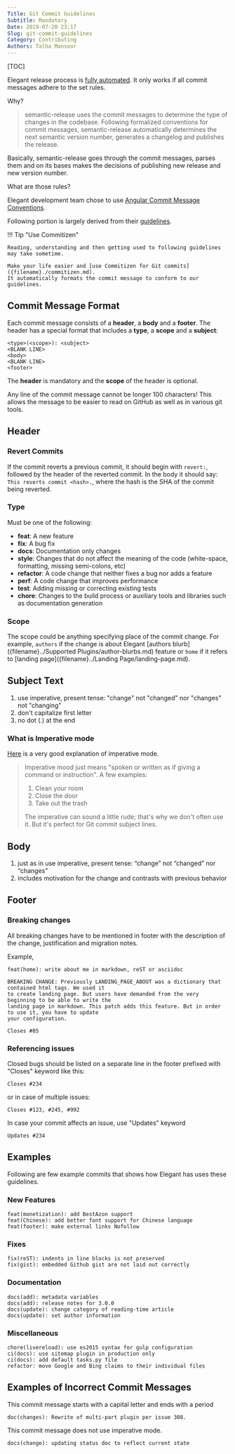 ```yaml
---
Title: Git Commit Guidelines
Subtitle: Mandatory
Date: 2019-07-20 23:17
Slug: git-commit-guidelines
Category: Contributing
Authors: Talha Mansoor
---
```


[TOC]

Elegant release process is [fully automated]({filename}./automated-release.md). It only works if all commit messages adhere to the set rules.

Why?

> semantic-release uses the commit messages to determine the type of changes in the codebase. Following formalized conventions for commit messages, semantic-release automatically determines the next semantic version number, generates a changelog and publishes the release.

Basically, semantic-release goes through the commit messages, parses them and on its bases makes the decisions of publishing new release and new version number.

What are those rules?

Elegant development team chose to use [Angular Commit Message Conventions](https://github.com/angular/angular.js/blob/master/DEVELOPERS.md#-git-commit-guidelines).

Following portion is largely derived from their [guidelines](https://gist.github.com/stephenparish/9941e89d80e2bc58a153).

!!! Tip "Use Commitizen"

    Reading, understanding and then getting used to following guidelines may take sometime.

    Make your life easier and [use Commitizen for Git commits]({filename}./commitizen.md).
    It automatically formats the commit message to conform to our guidelines.

## Commit Message Format

Each commit message consists of a **header**, a **body** and a **footer**. The header has a special
format that includes a **type**, a **scope** and a **subject**:

```text
<type>(<scope>): <subject>
<BLANK LINE>
<body>
<BLANK LINE>
<footer>
```

The **header** is mandatory and the **scope** of the header is optional.

Any line of the commit message cannot be longer 100 characters! This allows the message to be easier
to read on GitHub as well as in various git tools.

## Header

### Revert Commits

If the commit reverts a previous commit, it should begin with `revert:`, followed by the header
of the reverted commit.
In the body it should say: `This reverts commit <hash>.`, where the hash is the SHA of the commit
being reverted.

### Type

Must be one of the following:

- **feat**: A new feature
- **fix**: A bug fix
- **docs**: Documentation only changes
- **style**: Changes that do not affect the meaning of the code (white-space, formatting, missing
  semi-colons, etc)
- **refactor**: A code change that neither fixes a bug nor adds a feature
- **perf**: A code change that improves performance <!-- yaspeller ignore -->
- **test**: Adding missing or correcting existing tests
- **chore**: Changes to the build process or auxiliary tools and libraries such as documentation
  generation

### Scope

The scope could be anything specifying place of the commit change. For example, `authors` if the change is about Elegant [authors blurb]({filename}../Supported Plugins/author-blurbs.md) feature or `home` if it refers to [landing page]({filename}../Landing Page/landing-page.md).

## Subject Text

1.  use imperative, present tense: "change" not "changed" nor "changes" not "changing"
1.  don't capitalize first letter
1.  no dot (.) at the end

### What is Imperative mode

[Here](https://chris.beams.io/posts/git-commit/#imperative) is a very good explanation of imperative mode.

> Imperative mood just means "spoken or written as if giving a command or instruction". A few examples:
>
> 1.  Clean your room
> 1.  Close the door
> 1.  Take out the trash
>
> The imperative can sound a little rude; that's why we don't often use it. But it's perfect for Git commit subject lines.

## Body

1. just as in use imperative, present tense: “change” not “changed” nor “changes”
1. includes motivation for the change and contrasts with previous behavior

## Footer

### Breaking changes

All breaking changes have to be mentioned in footer with the description of the change, justification and migration notes.

Example,

```text
feat(home): write about me in markdown, reST or asciidoc

BREAKING CHANGE: Previously LANDING_PAGE_ABOUT was a dictionary that contained html tags. We used it
to create landing page. But users have demanded from the very beginning to be able to write the
landing page in markdown. This patch adds this feature. But in order to use it, you have to update
your configuration.

Closes #85
```

### Referencing issues

Closed bugs should be listed on a separate line in the footer prefixed with "Closes" keyword like this:

```text
Closes #234
```

or in case of multiple issues:

```text
Closes #123, #245, #992
```

In case your commit affects an issue, use "Updates" keyword

```text
Updates #234
```

## Examples

Following are few example commits that shows how Elegant has uses these guidelines.

### New Features

```text
feat(monetization): add BestAzon support
feat(Chinese): add better font support for Chinese language
feat(footer): make external links Nofollow
```

### Fixes

```text
fix(reST): indents in line blocks is not preserved
fix(gist): embedded Github gist are not laid out correctly
```

### Documentation

```text
docs(add): metadata variables
docs(add): release notes for 3.0.0
docs(update): change category of reading-time article
docs(update): set author information
```

### Miscellaneous

```text
chore(livereload): use es2015 syntax for gulp configuration
ci(docs): use sitemap plugin in production only
ci(docs): add default tasks.py file
refactor: move Google and Bing claims to their individual files
```

## Examples of Incorrect Commit Messages

This commit message starts with a capital letter and ends with a period

```text
doc(changes): Rewrite of multi-part plugin per issue 308.
```

This commit message does not use imperative mode.

```text
docs(change): updating status doc to reflect current state
```
